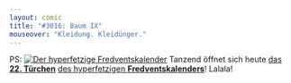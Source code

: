 ```yaml
---
layout: comic
title: "#3016: Baum IX"
mouseover: "Kleidung. Kleidünger."
---
```


PS:
<a href="http://www.fonflatter.de/der-fetzige-fredventskalender-2013"><img title="Der hyperfetzige Fredventskalender" src="http://www.fonflatter.de/adv12/fredventskalender_banner.png"></a>
Tanzend öffnet sich heute <a href="http://www.fonflatter.de/2013/12/22/das-22-tuerchen" title="Das 22. Türchen">das <strong>22. Türchen</strong></a> <a href="http://www.fonflatter.de/der-fetzige-fredventskalender-2013" title="Der hyperfetzige Fredventskalender 2013">des hyperfetzigen <strong>Fredventskalenders</strong></a>!
Lalala!

